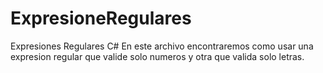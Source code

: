 # ExpresioneRegulares
Expresiones Regulares C#
En este archivo encontraremos como usar una expresion regular que valide solo numeros y otra que valida solo letras.
